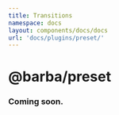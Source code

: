 ```yaml
---
title: Transitions
namespace: docs
layout: components/docs/docs
url: 'docs/plugins/preset/'
---
```


# @barba/preset

### Coming soon.
